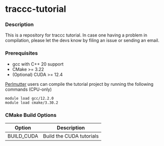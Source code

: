 # traccc-tutorial

### Description

This is a repository for traccc tutorial. 
In case one having a problem in compilation, please let the devs know by filing an issue or sending an email.

### Prerequisites
- gcc with C++ 20 support
- CMake >= 3.22
- (Optional) CUDA >= 12.4

[Perlmutter](https://docs.nersc.gov/systems/perlmutter/architecture/) users can compile the tutorial project by running the following commands (CPU-only)
          
```              
module load gcc/12.2.0
module load cmake/3.30.2
```

### CMake Build Options

| Option | Description |
| --- | --- |
| BUILD_CUDA  | Build the CUDA tutorials |
